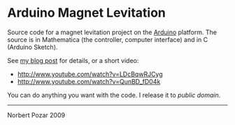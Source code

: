 # Arduino Magnet Levitation

Source code for a magnet levitation project on the [Arduino](http://www.arduino.cc/) platform. The source is in Mathematica (the controller, computer interface) and in C (Arduino Sketch).

See [my blog post](http://mekonik.wordpress.com/2009/03/17/arduino-magnet-levitation/) for details, or a short video:

* <http://www.youtube.com/watch?v=LDcBqwRJCyg>
* <http://www.youtube.com/watch?v=QunBD_fD04k>

You can do anything you want with the code. I release it to *public domain*.

---

Norbert Pozar 2009